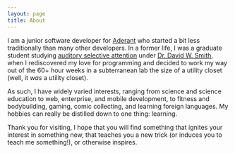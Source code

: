 ```yaml
---
layout: page
title: About
---
```


I am a junior software developer for [Aderant](http://aderant.com) who started a bit less traditionally than many other developers. In a former life, I was a graduate student studying [auditory selective attention](http://en.wikipedia.org/wiki/Selective_auditory_attention) under [Dr. David W. Smith](http://www.psych.ufl.edu/~smithlab/Smithlab/Smith_Lab_Overview.html), when I rediscovered my love for programming and decided to work my way out of the 60+ hour weeks in a subterranean lab the size of a utility closet (well, it *was* a utility closet). 

As such, I have widely varied interests, ranging from science and science education to web, enterprise, and mobile development, to fitness and bodybuilding, gaming, comic collecting, and learning foreign languages. My hobbies can really be distilled down to one thing: learning. 

Thank you for visiting, I hope that you will find something that ignites your interest in something new, that teaches you a new trick (or induces you to teach me something!), or otherwise inspires. 